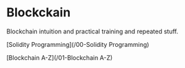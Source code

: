# Blockckain
Blockchain intuition and practical training and repeated stuff.

[Solidity Programming](/00-Solidity Programming)

[Blockchain A-Z](/01-Blockchain A-Z)

